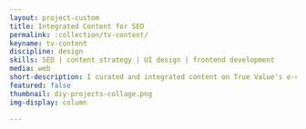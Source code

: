 ```yaml
---
layout: project-custom
title: Integrated Content for SEO
permalink: :collection/tv-content/
keyname: tv-content
discipline: design
skills: SEO | content strategy | UI design | frontend development
media: web
short-description: I curated and integrated content on True Value's e-commerce site to improve SEO and enhance customers' experience with the brand.
featured: false
thumbnail: diy-projects-collage.png
img-display: column

---
```

